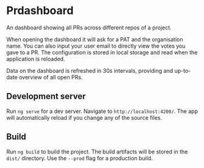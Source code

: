 # Prdashboard

An dashboard showing all PRs across different repos of a project.

When opening the dashboard it will ask for a PAT and the organisation name. You can also input your user email to directly view the votes you gave to a PR. The configuration is stored in local storage and read when the application is reloaded.

Data on the dashboard is refreshed in 30s intervals, providing and up-to-date overview of all open PRs.

## Development server

Run `ng serve` for a dev server. Navigate to `http://localhost:4200/`. The app will automatically reload if you change any of the source files.

## Build

Run `ng build` to build the project. The build artifacts will be stored in the `dist/` directory. Use the `--prod` flag for a production build.